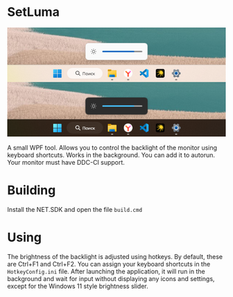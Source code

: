 # SetLuma

![aSetLumaApp](snapshot.png)

A small WPF tool. Allows you to control the backlight of the monitor using keyboard shortcuts. Works in the background. You can add it to autorun.
Your monitor must have DDC-CI support.

# Building

Install the NET.SDK and open the file ```build.cmd```

# Using

The brightness of the backlight is adjusted using hotkeys. By default, these are Ctrl+F1 and Ctrl+F2. You can assign your keyboard shortcuts in the ```HotkeyConfig.ini``` file.
After launching the application, it will run in the background and wait for input without displaying any icons and settings, except for the Windows 11 style brightness slider.
